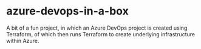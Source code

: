 # azure-devops-in-a-box
A bit of a fun project, in which an Azure DevOps project is created using Terraform, of which then runs Terraform to create underlying infrastructure within Azure.
